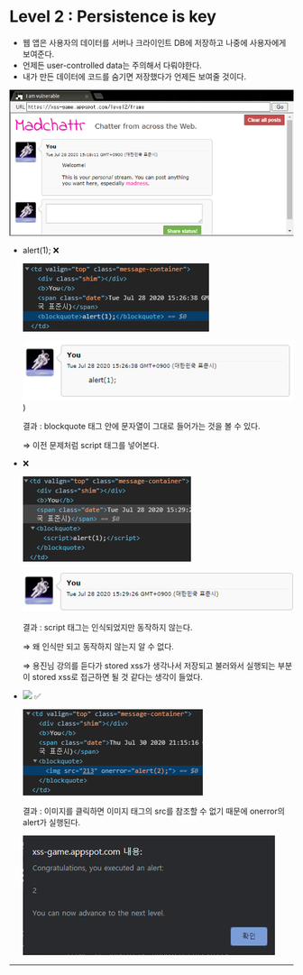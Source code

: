 # Level 2 : Persistence is key

- 웹 앱은 사용자의 데이터를 서버나 크라이인트 DB에 저장하고 나중에 사용자에게 보여준다.
- 언제든 user-controlled data는 주의해서 다뤄야한다.
- 내가 만든 데이터에 코드를 숨기면 저장했다가 언제든 보여줄 것이다.

![](https://github.com/JissuPark/Wargame/blob/master/XSS-game/Level_2_Persistence_is_key/Untitled.png?raw=true)

- alert(1); ❌

    ![](https://github.com/JissuPark/Wargame/blob/master/XSS-game/Level_2_Persistence_is_key/Untitled%201.png?raw=true)

    ![](https://github.com/JissuPark/Wargame/blob/master/XSS-game/Level_2_Persistence_is_key/Untitled%202.png?raw=true)
)

    결과 : blockquote 태그 안에 문자열이 그대로 들어가는 것을 볼 수 있다. 

    ⇒ 이전 문제처럼 script 태그를 넣어본다.

- <script>alert(1);</script> ❌

  ![](https://github.com/JissuPark/Wargame/blob/master/XSS-game/Level_2_Persistence_is_key/Untitled%203.png?raw=true)

    ![](https://github.com/JissuPark/Wargame/blob/master/XSS-game/Level_2_Persistence_is_key/Untitled%204.png?raw=true)
  

    결과 : script 태그는 인식되었지만 동작하지 않는다. 

    ⇒ 왜 인식만 되고 동작하지 않는지 알 수 없다. 

    ⇒ 용진님 강의를 듣다가 stored xss가 생각나서 저장되고 불러와서 실행되는 부분이 stored xss로 접근하면 될 것 같다는 생각이 들었다.

- <img src=213 onerror=alert(2);> ✅

    ![](https://github.com/JissuPark/Wargame/blob/master/XSS-game/Level_2_Persistence_is_key/Untitled%205.png?raw=true)

    결과 : 이미지를 클릭하면 이미지 태그의 src를 참조할 수 없기 때문에 onerror의 alert가 실행된다.

    ![](https://github.com/JissuPark/Wargame/blob/master/XSS-game/Level_2_Persistence_is_key/Untitled%206.png?raw=true)

---
